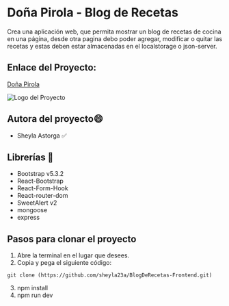 # Doña Pirola - Blog de Recetas

Crea una aplicación web, que permita mostrar un blog de recetas de cocina en una página, desde otra pagina debo poder agregar, modificar o quitar las recetas y estas deben estar almacenadas en el localstorage o json-server.

## Enlace del Proyecto: 
[Doña Pirola]((https://github.com/sheyla23a/BlogDeRecetas-Frontend.git))

![Logo del Proyecto](./src/assets/logoDoñaPirola.png)

## Autora del proyecto😄
- Sheyla Astorga ✅

## Librerías 📖
- Bootstrap v5.3.2
- React-Bootstrap
- React-Form-Hook
- React-router-dom
- SweetAlert v2
- mongoose
- express

## Pasos para clonar el proyecto
1. Abre la terminal en el lugar que desees.
2. Copia y pega el siguiente código:

``` 
git clone (https://github.com/sheyla23a/BlogDeRecetas-Frontend.git)
```

3. npm install 
4. npm run dev
